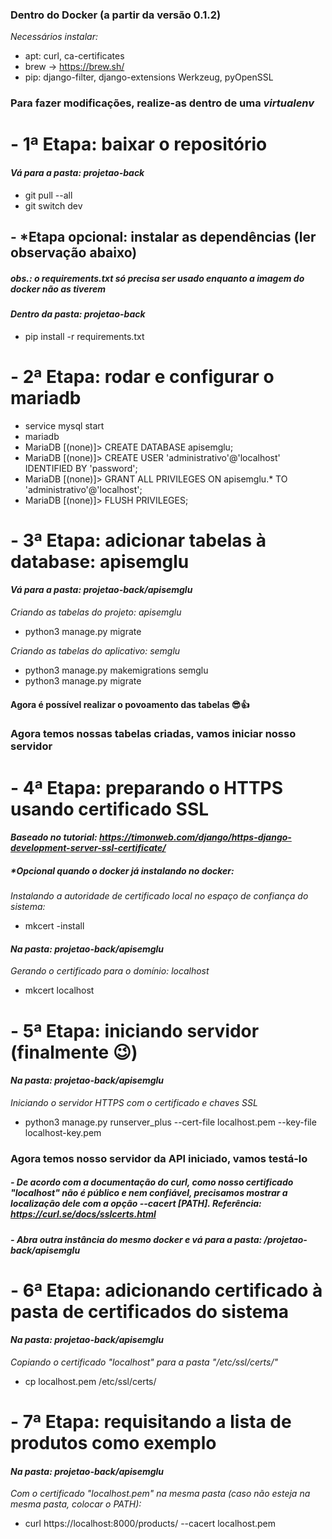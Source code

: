 ### Dentro do Docker (a partir da versão 0.1.2)
_Necessários instalar:_
- apt: curl, ca-certificates
- brew -> https://brew.sh/
- pip: django-filter, django-extensions Werkzeug, pyOpenSSL

### Para fazer modificações, realize-as dentro de uma _virtualenv_

# - 1ª Etapa: baixar o repositório
#### _Vá para a pasta: projetao-back_
- git pull --all
- git switch dev

## - *Etapa opcional: instalar as dependências (ler observação abaixo)
##### _obs.: o requirements.txt só precisa ser usado enquanto a imagem do docker não as tiverem_
#### _Dentro da pasta: projetao-back_
- pip install -r requirements.txt

# - 2ª Etapa: rodar e configurar o mariadb

- service mysql start
- mariadb
- MariaDB [(none)]> CREATE DATABASE apisemglu;
- MariaDB [(none)]> CREATE USER 'administrativo'@'localhost' IDENTIFIED BY 'password'; 
- MariaDB [(none)]> GRANT ALL PRIVILEGES ON apisemglu.* TO 'administrativo'@'localhost';
- MariaDB [(none)]> FLUSH PRIVILEGES;

# - 3ª Etapa: adicionar tabelas à database: apisemglu
#### _Vá para a pasta: projetao-back/apisemglu_

_Criando as tabelas do projeto: apisemglu_
- python3 manage.py migrate

_Criando as tabelas do aplicativo: semglu_
- python3 manage.py makemigrations semglu
- python3 manage.py migrate

#### Agora é possível realizar o povoamento das tabelas 😎👍

### Agora temos nossas tabelas criadas, vamos iniciar nosso servidor

# - 4ª Etapa: preparando o HTTPS usando certificado SSL
#### _Baseado no tutorial: https://timonweb.com/django/https-django-development-server-ssl-certificate/_

##### *Opcional quando o docker já instalando no docker:
_Instalando a autoridade de certificado local no espaço de confiança do  sistema:_
- mkcert -install

#### _Na pasta: projetao-back/apisemglu_
_Gerando o certificado para o domínio: localhost_
- mkcert localhost

# - 5ª Etapa: iniciando servidor (finalmente 😉)
#### _Na pasta: projetao-back/apisemglu_

_Iniciando o servidor HTTPS com o certificado e chaves SSL_
- python3 manage.py runserver_plus --cert-file localhost.pem --key-file localhost-key.pem

### Agora temos nosso servidor da API iniciado, vamos testá-lo


##### - De acordo com a documentação do *curl*, como nosso certificado _"localhost"_ não é público e nem confiável, precisamos mostrar a localização dele com a opção --cacert [PATH]. Referência: https://curl.se/docs/sslcerts.html

##### - _Abra outra instância do mesmo docker e vá para a pasta: /projetao-back/apisemglu_

# - 6ª Etapa: adicionando certificado à pasta de certificados do sistema
#### _Na pasta: projetao-back/apisemglu_

_Copiando o certificado "localhost" para a pasta "/etc/ssl/certs/"_
- cp localhost.pem /etc/ssl/certs/

# - 7ª Etapa: requisitando a lista de produtos como exemplo
#### _Na pasta: projetao-back/apisemglu_

_Com o certificado "localhost.pem" na mesma pasta (caso não esteja na mesma pasta, colocar o PATH):_
- curl https://localhost:8000/products/ --cacert localhost.pem
